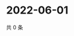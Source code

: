 # 2022-06-01

共 0 条

<!-- BEGIN WEIBO -->
<!-- 最后更新时间 Wed Jun 01 2022 17:18:32 GMT+0800 (China Standard Time) -->

<!-- END WEIBO -->
